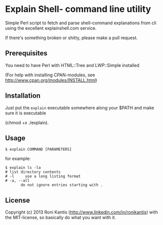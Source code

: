 
# Explain Shell- command line utility

Simple Perl script to fetch and parse shell-command explanations from cli using the excellent explainshell.com service.

If there's something broken or shitty, please make a pull request.

## Prerequisites

You need to have Perl with HTML::Tree and LWP::Simple installed

(For help with installing CPAN-modules, see http://www.cpan.org/modules/INSTALL.html)

## Installation

Just put the `explain` executable somewhere along your $PATH and make sure it is executable

(chmod +x ./explain).

## Usage

```
$ explain COMMAND [PARAMETERS]
```

for example:

```
$ explain ls -la
# list directory contents
# -l     use a long listing format
# -a, --all
       do not ignore entries starting with .
```

## License

Copyright (c) 2013 Roni Kantis (http://www.linkedin.com/in/ronikantis) with the MIT-license, so basically do what you want with it.

